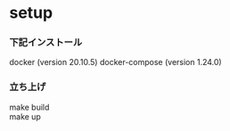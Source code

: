 # setup
### 下記インストール
docker (version 20.10.5)
docker-compose (version 1.24.0)
### 立ち上げ
make build   
make up   
